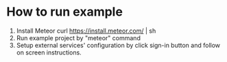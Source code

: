 # How to run example #

1. Install Meteor  curl https://install.meteor.com/ | sh
2. Run example project by "meteor" command
3. Setup external services' configuration by click sign-in button and follow on
screen instructions.


